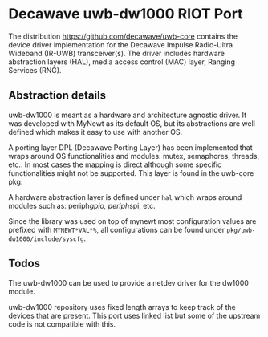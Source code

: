 # Decawave uwb-dw1000 RIOT Port

The distribution https://github.com/decawave/uwb-core contains the
device driver implementation for the Decawave Impulse Radio-Ultra
Wideband (IR-UWB) transceiver(s). The driver includes hardware abstraction
layers (HAL), media access control (MAC) layer, Ranging Services (RNG).

## Abstraction details

uwb-dw1000 is meant as a hardware and architecture agnostic driver. It
was developed with MyNewt as its default OS, but its abstractions are
well defined which makes it easy to use with another OS.

A porting layer DPL (Decawave Porting Layer) has been implemented that
wraps around OS functionalities and modules: mutex, semaphores, threads,
etc.. In most cases the mapping is direct although some specific
functionalities might not be supported. This layer is found in the uwb-core
pkg.

A hardware abstraction layer is defined under `hal` which wraps around
modules such as: periph*gpio, periph*spi, etc.

Since the library was used on top of mynewt most configuration values
are prefixed with `MYNEWT*VAL*%`, all configurations can be found under
`pkg/uwb-dw1000/include/syscfg`.

## Todos

The uwb-dw1000 can be used to provide a netdev driver for the dw1000
module.

uwb-dw1000 repository uses fixed length arrays to keep track of the
devices that are present. This port uses linked list but some of the
upstream code is not compatible with this.
